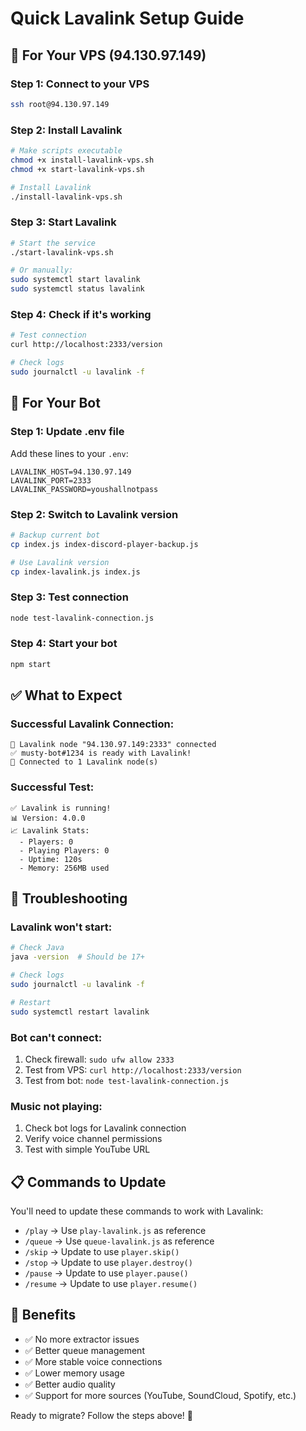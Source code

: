 # Quick Lavalink Setup Guide

## 🚀 For Your VPS (94.130.97.149)

### Step 1: Connect to your VPS
```bash
ssh root@94.130.97.149
```

### Step 2: Install Lavalink
```bash
# Make scripts executable
chmod +x install-lavalink-vps.sh
chmod +x start-lavalink-vps.sh

# Install Lavalink
./install-lavalink-vps.sh
```

### Step 3: Start Lavalink
```bash
# Start the service
./start-lavalink-vps.sh

# Or manually:
sudo systemctl start lavalink
sudo systemctl status lavalink
```

### Step 4: Check if it's working
```bash
# Test connection
curl http://localhost:2333/version

# Check logs
sudo journalctl -u lavalink -f
```

## 🤖 For Your Bot

### Step 1: Update .env file
Add these lines to your `.env`:
```env
LAVALINK_HOST=94.130.97.149
LAVALINK_PORT=2333
LAVALINK_PASSWORD=youshallnotpass
```

### Step 2: Switch to Lavalink version
```bash
# Backup current bot
cp index.js index-discord-player-backup.js

# Use Lavalink version
cp index-lavalink.js index.js
```

### Step 3: Test connection
```bash
node test-lavalink-connection.js
```

### Step 4: Start your bot
```bash
npm start
```

## ✅ What to Expect

### Successful Lavalink Connection:
```
🔗 Lavalink node "94.130.97.149:2333" connected
✅ musty-bot#1234 is ready with Lavalink!
🎵 Connected to 1 Lavalink node(s)
```

### Successful Test:
```
✅ Lavalink is running!
📊 Version: 4.0.0
📈 Lavalink Stats:
  - Players: 0
  - Playing Players: 0
  - Uptime: 120s
  - Memory: 256MB used
```

## 🔧 Troubleshooting

### Lavalink won't start:
```bash
# Check Java
java -version  # Should be 17+

# Check logs
sudo journalctl -u lavalink -f

# Restart
sudo systemctl restart lavalink
```

### Bot can't connect:
1. Check firewall: `sudo ufw allow 2333`
2. Test from VPS: `curl http://localhost:2333/version`
3. Test from bot: `node test-lavalink-connection.js`

### Music not playing:
1. Check bot logs for Lavalink connection
2. Verify voice channel permissions
3. Test with simple YouTube URL

## 📋 Commands to Update

You'll need to update these commands to work with Lavalink:
- `/play` → Use `play-lavalink.js` as reference
- `/queue` → Use `queue-lavalink.js` as reference
- `/skip` → Update to use `player.skip()`
- `/stop` → Update to use `player.destroy()`
- `/pause` → Update to use `player.pause()`
- `/resume` → Update to use `player.resume()`

## 🎯 Benefits

- ✅ No more extractor issues
- ✅ Better queue management
- ✅ More stable voice connections
- ✅ Lower memory usage
- ✅ Better audio quality
- ✅ Support for more sources (YouTube, SoundCloud, Spotify, etc.)

Ready to migrate? Follow the steps above! 🚀
